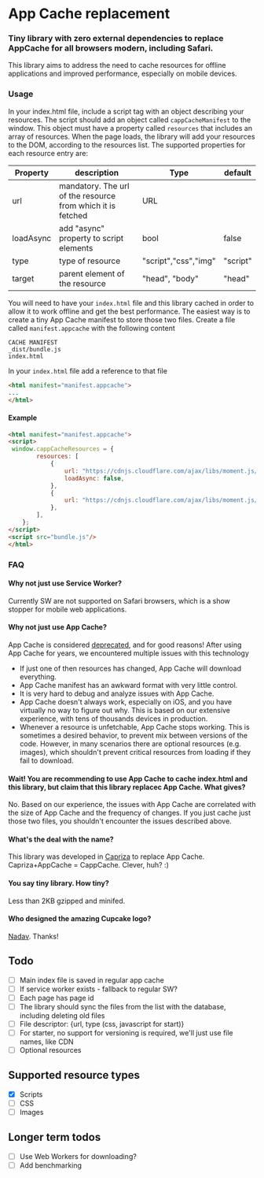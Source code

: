 # App Cache replacement

### Tiny library with zero external dependencies to replace AppCache for all browsers modern, including Safari.
This library aims to address the need to cache resources for offline applications and improved performance,
especially on mobile devices.

### Usage
In your index.html file, include a script tag with an object describing your resources. 
The script should add an object called `cappCacheManifest` to the window. This object must have 
a property called `resources` that includes an array of resources.
When the page loads, the library will add your resources to the DOM, according to the resources list.
The supported properties for each resource entry are:

Property | description | Type | default 
----------|------------|--------|-----------
url | mandatory. The url of the resource from which it is fetched | URL | 
loadAsync | add "async" property to script elements | bool | false 
type | type of resource | "script","css","img" | "script"
target | parent element of the resource | "head", "body" | "head"

You will need to have your `index.html` file and this library cached in order to allow it to work offline and get the best performance. The easiest way is to create a tiny App Cache manifest to store those two files.
Create a file called `manifest.appcache` with the following content
```
CACHE MANIFEST
_dist/bundle.js
index.html
```
In your `index.html` file add a reference to that file
```html
<html manifest="manifest.appcache">
...
</html>
```
#### Example
```html
<html manifest="manifest.appcache">
<script>
 window.cappCacheResources = {
        resources: [
            {
                url: "https://cdnjs.cloudflare.com/ajax/libs/moment.js/2.18.1/moment.min.js",
                loadAsync: false,
            },
            {
                url: "https://cdnjs.cloudflare.com/ajax/libs/moment.js/2.18.1/locale/ar-ma.js",
            },
        ],
    };
</script>
<script src="bundle.js"/>
</html>
```

### FAQ

#### Why not just use Service Worker?
Currently SW are not supported on Safari browsers, which is a show stopper for mobile web applications.

#### Why not just use App Cache?
App Cache is considered [deprecated](https://developer.mozilla.org/en-US/docs/Web/HTML/Using_the_application_cache), and for good reasons!
After using App Cache for years, we encountered multiple issues with this technology
* If just one of then resources has changed, App Cache will download everything.
* App Cache manifest has an awkward format with very little control.
* It is very hard to debug and analyze issues with App Cache.
* App Cache doesn't always work, especially on iOS, and you have virtually no way to figure out why. This is based on our extensive experience, with tens of thousands devices in production.
* Whenever a resource is unfetchable, App Cache stops working. This is sometimes a desired behavior, to prevent mix between versions of the code.
  However, in many scenarios there are optional resources (e.g. images), which shouldn't prevent critical resources from loading if they fail to download.

#### Wait! You are recommending to use App Cache to cache index.html and this library, but claim that this library replacec App Cache. What gives?
No. Based on our experience, the issues with App Cache are correlated with the size of App Cache and the frequency of changes. If you just cache just those two files, you shouldn't encounter the issues described above.

#### What's the deal with the name?
This library was developed in [Capriza](https://capriza.github.io/) to replace App Cache. Capriza+AppCache = CappCache. Clever, huh? :)

#### You say tiny library. How tiny?
Less than 2KB gzipped and minifed.

#### Who designed the amazing Cupcake logo?
[Nadav](https://github.com/fujifish). Thanks!

## Todo
- [ ] Main index file is saved in regular app cache
- [ ] If service worker exists - fallback to regular SW?
- [ ] Each page has page id
- [ ] The library should sync the files from the list with the database, including deleting old files
- [ ] File descriptor: {url, type (css, javascript for start)}
- [ ] For starter, no support for versioning is required, we'll just use file names, like CDN
- [ ] Optional resources

## Supported resource types
- [x] Scripts
- [ ] CSS
- [ ] Images

## Longer term todos
- [ ] Use Web Workers for downloading?
- [ ] Add benchmarking
